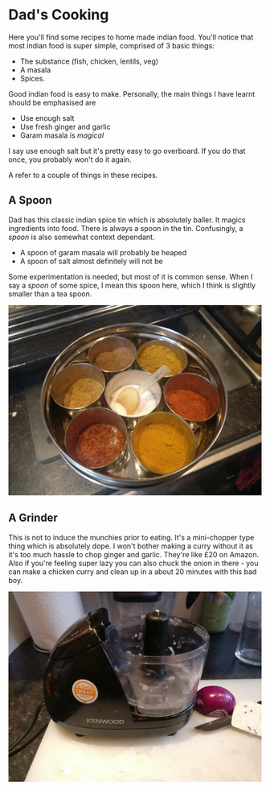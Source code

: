 # Dad's Cooking

Here you'll find some recipes to home made indian food.  You'll notice that most indian food is super simple, comprised of 3 basic things:

 - The substance (fish, chicken, lentils, veg)
 - A masala
 - Spices.

Good indian food is easy to make. Personally, the main things I have learnt should be emphasised are

 - Use enough salt
 - Use fresh ginger and garlic
 - Garam masala is _magical_

 I say use enough salt but it's pretty easy to go overboard. If you do that once, you probably won't do it again.

A refer to a couple of things in these recipes.

## A Spoon

Dad has this classic indian spice tin which is absolutely baller. It magics ingredients into food. There is always a spoon in the tin. Confusingly, a _spoon_ is also somewhat context dependant. 

 - A spoon of garam masala will probably be heaped
 - A spoon of salt almost definitely will not be

 Some experimentation is needed, but most of it is common sense. When I say a _spoon_ of some spice, I mean this spoon here, which I think is slightly smaller than a tea spoon.  

![Spoon homie](assets/home/spice_tin.jpg)

 ## A Grinder

 This is not to induce the munchies prior to eating. It's a mini-chopper type thing which is absolutely dope. I won't bother making a curry without it as it's too much hassle to chop ginger and garlic. They're like £20 on Amazon. Also if you're feeling super lazy you can also chuck the onion in there - you can make a chicken curry and clean up in a about 20 minutes with this bad boy.

![The good type of grinder](assets/home/mixer.jpg)